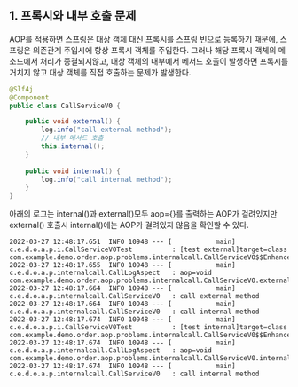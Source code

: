 ## 1. 프록시와 내부 호출 문제
AOP를 적용하면 스프링은 대상 객체 대신 프록시를 스프링 빈으로 등록하기 때문에, 스프링은 의존관계 주입시에 항상 프록시 객체를 주입한다.
그러나 해당 프록시 객체의 메소드에서 처리가 종결되지않고, 
대상 객체의 내부에서 메서드 호출이 발생하면 프록시를 거치지 않고 대상 객체를 직접 호출하는 문제가 발생한다.
```java
@Slf4j
@Component
public class CallServiceV0 {

	public void external() {
		log.info("call external method");
		// 내부 메서드 호출
		this.internal();
	}
	
	public void internal() {
		log.info("call internal method");
	}
}
```
아래의 로그는 internal()과 external()모두 aop={}를 출력하는 AOP가 걸려있지만 external() 호출시 internal()에는 AOP가 걸려있지 않음을 확인할 수 있다.
```
2022-03-27 12:48:17.651  INFO 10948 --- [           main] c.e.d.o.a.p.i.CallServiceV0Test          : [test external]target=class com.example.demo.order.aop.problems.internalcall.CallServiceV0$$EnhancerBySpringCGLIB$$fd8e1ab2
2022-03-27 12:48:17.655  INFO 10948 --- [           main] c.e.d.o.a.p.internalcall.CallLogAspect   : aop=void com.example.demo.order.aop.problems.internalcall.CallServiceV0.external()
2022-03-27 12:48:17.664  INFO 10948 --- [           main] c.e.d.o.a.p.internalcall.CallServiceV0   : call external method
2022-03-27 12:48:17.664  INFO 10948 --- [           main] c.e.d.o.a.p.internalcall.CallServiceV0   : call internal method
2022-03-27 12:48:17.674  INFO 10948 --- [           main] c.e.d.o.a.p.i.CallServiceV0Test          : [test internal]target=class com.example.demo.order.aop.problems.internalcall.CallServiceV0$$EnhancerBySpringCGLIB$$fd8e1ab2
2022-03-27 12:48:17.674  INFO 10948 --- [           main] c.e.d.o.a.p.internalcall.CallLogAspect   : aop=void com.example.demo.order.aop.problems.internalcall.CallServiceV0.internal()
2022-03-27 12:48:17.674  INFO 10948 --- [           main] c.e.d.o.a.p.internalcall.CallServiceV0   : call internal method
```
